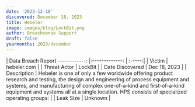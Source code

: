 ```yaml
---
date: '2023-12-18'
discovered: December 18, 2023
title: Hebeler
image: images/blog/LockBit.png
author: Breachsense Support
draft: false
yearmonths: 2023/december
---
```



| Data Breach Report
------------:     |:-------------:    | :-----:|
| Victim      | hebeler.com       | 
| Threat Actor      | LockBit      | 
| Date Discovered      | Dec 18, 2023      | 
| Description      | Hebeler is one of only a few worldwide offering product research and testing, the design and engineering of process equipment and systems, and manufacturing of complex one-of-a-kind and first-of-a-kind equipment and systems all at a single location. HPS consists of specialized operating groups:      | 
| Leak Size      | Unknown      | 

